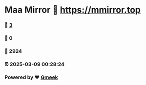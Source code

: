# Maa Mirror :link: https://mmirror.top 
### :page_facing_up: [3](https://mmirror.top/tag.html) 
### :speech_balloon: 0 
### :hibiscus: 2924 
### :alarm_clock: 2025-03-09 00:28:24 
### Powered by :heart: [Gmeek](https://github.com/Meekdai/Gmeek)
